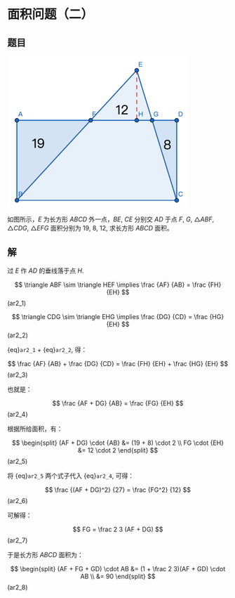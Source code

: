 # 面积问题（二）

## 题目

![area2](/_images/maths/geometry/area2.png)

如图所示，$E$ 为长方形 $ABCD$ 外一点，$BE$, $CE$ 分别交 $AD$ 于点 $F$, $G$, $\triangle ABF$, $\triangle CDG$, $\triangle EFG$ 面积分别为 $19$, $8$, $12$, 求长方形 $ABCD$ 面积。

## 解

过 $E$ 作 $AD$ 的垂线落于点 $H$.

$$
\triangle ABF \sim \triangle HEF \implies \frac {AF} {AB} = \frac {FH} {EH}
$$ (ar2_1)

$$
\triangle CDG \sim \triangle EHG \implies \frac {DG} {CD} = \frac {HG} {EH}
$$ (ar2_2)

{eq}`ar2_1` + {eq}`ar2_2`, 得：

$$
\frac {AF} {AB} + \frac {DG} {CD} = \frac {FH} {EH} + \frac {HG} {EH}
$$ (ar2_3)

也就是：

$$
\frac {AF + DG} {AB} = \frac {FG} {EH}
$$ (ar2_4)

根据所给面积，有：

$$
\begin{split}
(AF + DG) \cdot {AB} &= (19 + 8) \cdot 2 \\
FG \cdot {EH} &= 12 \cdot 2
\end{split}
$$ (ar2_5)

将 {eq}`ar2_5` 两个式子代入 {eq}`ar2_4`, 可得：

$$
\frac {(AF + DG)^2} {27} = \frac {FG^2} {12}
$$ (ar2_6)

可解得：

$$
FG = \frac 2 3 (AF + DG)
$$ (ar2_7)

于是长方形 $ABCD$ 面积为：

$$
\begin{split}
(AF + FG + GD) \cdot AB
&= (1 + \frac 2 3)(AF + GD) \cdot AB \\
&= 90
\end{split}
$$ (ar2_8)
